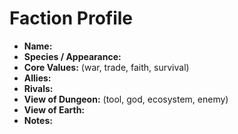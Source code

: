 # Faction Profile

- **Name:**  
- **Species / Appearance:**  
- **Core Values:** (war, trade, faith, survival)  
- **Allies:**  
- **Rivals:**  
- **View of Dungeon:** (tool, god, ecosystem, enemy)  
- **View of Earth:**  
- **Notes:**  
